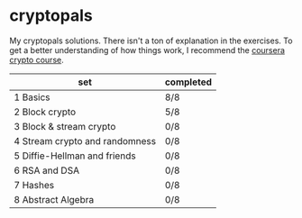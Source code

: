 # cryptopals

My cryptopals solutions. There isn't a ton of explanation in the exercises. To get a better understanding of how things work, I  recommend the [coursera crypto course](https://www.coursera.org/learn/crypto).

| set | completed |
| --- | --- |
| 1 Basics | 8/8 |
| 2 Block crypto| 5/8 |
| 3 Block & stream crypto | 0/8 |
| 4 Stream crypto and randomness | 0/8 |
| 5 Diffie-Hellman and friends | 0/8 |
| 6 RSA and DSA| 0/8 |
| 7 Hashes | 0/8 |
| 8 Abstract Algebra | 0/8 |
